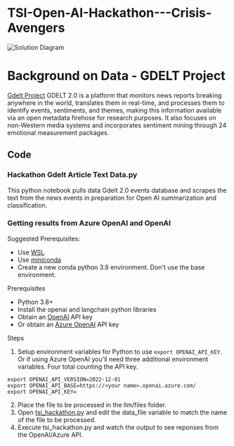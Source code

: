 # TSI-Open-AI-Hackathon---Crisis-Avengers

![Solution Diagram](https://raw.githubusercontent.com/tferguson14/TSI-Open-AI-Hackathon---Crisis-Avengers/main/solution%20diagram.png)

# Background on Data - GDELT Project

[Gdelt Project](https://www.gdeltproject.org/)
GDELT 2.0 is a platform that monitors news reports breaking anywhere in the world, translates them in real-time, and processes them to identify events, sentiments, and themes, making this information available via an open metadata firehose for research purposes. It also focuses on non-Western media systems and incorporates sentiment mining through 24 emotional measurement packages.




## Code

### Hackathon Gdelt Article Text Data.py 

This python notebook pulls data Gdelt 2.0 events database and scrapes the text from the news events in preparation for Open AI summarization and classification.

### Getting results from Azure OpenAI and OpenAI

Suggested Prerequisites:
- Use [WSL](https://learn.microsoft.com/en-us/windows/wsl/install)
- Use [miniconda](https://docs.conda.io/en/latest/miniconda.html)
- Create a new conda python 3.8 environment. Don't use the base environment.

Prerequisites
- Python 3.8+
- Install the openai and langchain python libraries
- Obtain an [OpenAI](https://openai.com/product) API key
- Or obtain an [Azure OpenAI](https://learn.microsoft.com/en-us/azure/cognitive-services/openai/overview) API key

Steps
1. Setup environment variables for Python to use
  ```export OPENAI_API_KEY```.
Or if using Azure OpenAI you'll need three additional environment variables. Four total counting the API key.
  ```export OPENAI_API_TYPE=azure
  export OPENAI_API_VERSION=2022-12-01
  export OPENAI_API_BASE=https://<your name>.openai.azure.com/
  export OPENAI_API_KEY=
  ```
  
2. Place the file to be processed in the llm/files folder.
3. Open [tsi_hackathon.py](https://github.com/tferguson14/TSI-Open-AI-Hackathon---Crisis-Avengers/blob/main/llm/code/tsi_hackathon.py) and edit the data_file variable to match the name of the file to be processed.
4. Execute tsi_hackathon.py and watch the output to see reponses from the OpenAI/Azure API.



